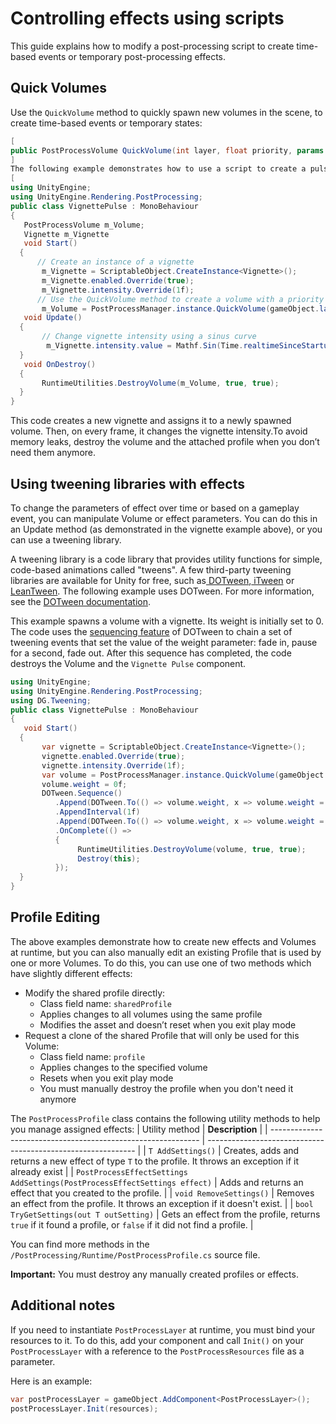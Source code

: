 # Controlling effects using scripts

This guide explains how to modify a post-processing script to create time-based events or temporary post-processing effects.

## Quick Volumes

Use the `QuickVolume` method to quickly spawn new volumes in the scene, to create time-based events or temporary states:

```csharp
[
public PostProcessVolume QuickVolume(int layer, float priority, params PostProcessEffectSettings[] settings)
]
The following example demonstrates how to use a script to create a pulsating vignette effect:
[
using UnityEngine;
using UnityEngine.Rendering.PostProcessing;
public class VignettePulse : MonoBehaviour
{
   PostProcessVolume m_Volume;
   Vignette m_Vignette
   void Start()
  {
      // Create an instance of a vignette
       m_Vignette = ScriptableObject.CreateInstance<Vignette>();
       m_Vignette.enabled.Override(true);
       m_Vignette.intensity.Override(1f);
      // Use the QuickVolume method to create a volume with a priority of 100, and assign the vignette to this volume
       m_Volume = PostProcessManager.instance.QuickVolume(gameObject.layer, 100f, m_Vignette);
   void Update()
  {
       // Change vignette intensity using a sinus curve
        m_Vignette.intensity.value = Mathf.Sin(Time.realtimeSinceStartup);
  }
   void OnDestroy()
  {
       RuntimeUtilities.DestroyVolume(m_Volume, true, true);
  }
}
```

This code creates a new vignette and assigns it to a newly spawned volume. Then, on every frame, it changes the vignette intensity.To avoid memory leaks, destroy the volume and the attached profile when you don’t need them anymore.

## Using tweening libraries with effects

To change the parameters of effect over time or based on a gameplay event, you can manipulate Volume or effect parameters. You can do this in an Update method (as demonstrated in the vignette example above), or you can use a tweening library.

A tweening library is a code library that provides utility functions for simple, code-based animations called "tweens". A few third-party tweening libraries are available for Unity for free, such as[ DOTween](http://dotween.demigiant.com/),[ iTween](http://www.pixelplacement.com/itween/index.php) or[ LeanTween](https://github.com/dentedpixel/LeanTween). The following example uses DOTween. For more information, see the [DOTween documentation](http://dotween.demigiant.com/documentation.php).

This example spawns a volume with a vignette. Its weight is initially set to 0. The code uses the [sequencing feature](http://dotween.demigiant.com/documentation.php#creatingSequence) of DOTween to chain a set of tweening events that set the value of the weight parameter: fade in, pause for a second, fade out. After this sequence has completed, the code destroys the Volume and the `Vignette Pulse` component.

```csharp
using UnityEngine;
using UnityEngine.Rendering.PostProcessing;
using DG.Tweening;
public class VignettePulse : MonoBehaviour
{
   void Start()
  {
       var vignette = ScriptableObject.CreateInstance<Vignette>();
       vignette.enabled.Override(true);
       vignette.intensity.Override(1f);
       var volume = PostProcessManager.instance.QuickVolume(gameObject.layer, 100f, vignette);
       volume.weight = 0f;
       DOTween.Sequence()
          .Append(DOTween.To(() => volume.weight, x => volume.weight = x, 1f, 1f))
          .AppendInterval(1f)
          .Append(DOTween.To(() => volume.weight, x => volume.weight = x, 0f, 1f))
          .OnComplete(() =>
          {
               RuntimeUtilities.DestroyVolume(volume, true, true);
               Destroy(this);
          });
  }
}
```

## Profile Editing

The above examples demonstrate how to create new effects and Volumes at runtime, but you can also manually edit an existing Profile that is used by one or more Volumes. To do this, you can use one of two methods which have slightly different effects:

- Modify the shared profile directly:
  - Class field name: `sharedProfile`
  - Applies changes to all volumes using the same profile
  - Modifies the asset and doesn’t reset when you exit play mode
- Request a clone of the shared Profile that will only be used for this Volume:
  - Class field name: `profile`
  - Applies changes to the specified volume
  - Resets when you exit play mode
  - You must manually destroy the profile when you don't need it anymore

The `PostProcessProfile` class contains the following utility methods to help you manage assigned effects:
| Utility method                                               | **Description**                                              |
| ------------------------------------------------------------ | ------------------------------------------------------------ |
| `T AddSettings()`                                            | Creates, adds and returns a new effect of type `T` to the profile. It throws an exception if it already exist |
| `PostProcessEffectSettings AddSettings(PostProcessEffectSettings effect)` | Adds and returns an effect that you created to the profile.  |
| `void RemoveSettings()`                                      | Removes an effect from the profile. It throws an exception if it doesn't exist. |
| `bool TryGetSettings(out T outSetting)`                      | Gets an effect from the profile, returns `true` if it found a profile, or `false` if it did not find a profile. |

You can find more methods in the `/PostProcessing/Runtime/PostProcessProfile.cs` source file.

**Important:** You must destroy any manually created profiles or effects.

## Additional notes

If you need to instantiate `PostProcessLayer` at runtime, you must bind your resources to it. To do this, add your component and call `Init()` on your `PostProcessLayer` with a reference to the `PostProcessResources` file as a parameter.

Here is an example:

```csharp
var postProcessLayer = gameObject.AddComponent<PostProcessLayer>();
postProcessLayer.Init(resources);
```
